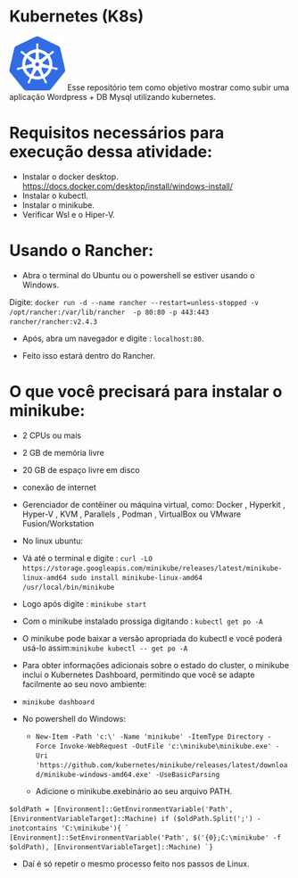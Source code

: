 # Kubernetes (K8s)
<img src="https://github.com/kubernetes/kubernetes/raw/master/logo/logo.png" alt="drawing" width="100"/>
Esse repositório tem como objetivo mostrar como subir uma aplicação Wordpress + DB Mysql utilizando kubernetes.

# Requisitos necessários para execução dessa atividade:

-  Instalar o docker desktop. https://docs.docker.com/desktop/install/windows-install/
-  Instalar o kubectl.
-  Instalar o minikube. 
-  Verificar Wsl e o Hiper-V.

# Usando o Rancher:

- Abra o terminal do Ubuntu ou o powershell se estiver usando o Windows.

Digite: ```docker run -d --name rancher --restart=unless-stopped -v /opt/rancher:/var/lib/rancher  -p 80:80 -p 443:443 rancher/rancher:v2.4.3```

- Após, abra um navegador e digite :  ```localhost:80```.

- Feito isso estará dentro do Rancher.

# O que você precisará para instalar o minikube:
- 2 CPUs ou mais
- 2 GB de memória livre
- 20 GB de espaço livre em disco
- conexão de internet
- Gerenciador de contêiner ou máquina virtual, como: Docker , Hyperkit , Hyper-V , KVM , Parallels , Podman , VirtualBox ou VMware Fusion/Workstation

- No linux ubuntu: 

- Vá até o terminal e digite : ``` curl -LO https://storage.googleapis.com/minikube/releases/latest/minikube-linux-amd64
sudo install minikube-linux-amd64 /usr/local/bin/minikube ```

- Logo após digite : ``` minikube start ```
- Com o minikube instalado prossiga digitando : ```kubectl get po -A```
- O minikube pode baixar a versão apropriada do kubectl e você poderá usá-lo assim:```minikube kubectl -- get po -A```
- Para obter informações adicionais sobre o estado do cluster, o minikube inclui o Kubernetes Dashboard, permitindo que você se adapte facilmente ao seu novo ambiente:
- ```minikube dashboard ```

- No powershell do Windows:

  - ```New-Item -Path 'c:\' -Name 'minikube' -ItemType Directory -Force Invoke-WebRequest -OutFile 'c:\minikube\minikube.exe' -Uri  'https://github.com/kubernetes/minikube/releases/latest/download/minikube-windows-amd64.exe' -UseBasicParsing```
  
  - Adicione o minikube.exebinário ao seu arquivo PATH.
  
 ``` $oldPath = [Environment]::GetEnvironmentVariable('Path', [EnvironmentVariableTarget]::Machine) if ($oldPath.Split(';') -inotcontains 'C:\minikube'){ `
  [Environment]::SetEnvironmentVariable('Path', $('{0};C:\minikube' -f $oldPath), [EnvironmentVariableTarget]::Machine) `} ```
  
 - Daí é só repetir o mesmo processo feito nos passos de Linux.













